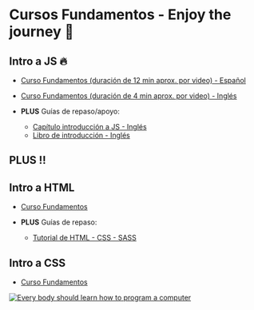 # Cursos Fundamentos - Enjoy the journey 🎉

## Intro a JS 🔥
  - [Curso Fundamentos (duración de 12 min aprox. por video) - Español][tuto_JS_1_ESP]
  - [Curso Fundamentos (duración de 4 min aprox. por video) - Inglés][tuto_JS_2_EN]

  - **PLUS** Guías de repaso/apoyo:
    - [Capítulo introducción a JS - Inglés][book_JS_1_EN]
    - [Libro de introducción - Inglés][book_JS_2_EN]

## PLUS ‼

## Intro a HTML
  - [Curso Fundamentos][tuto_HTML_1_ESP]

  - **PLUS** Guías de repaso:
    - [Tutorial de HTML - CSS - SASS][book_HTML_1_EN]

## Intro a CSS
  - [Curso Fundamentos][tuto_CSS_1_ESP]

[![Every body should learn how to program a computer][yt_1]][obama]

[tuto_HTML_1_ESP]: <https://www.youtube.com/watch?v=cqMfPS8jPys&list=PLhSj3UTs2_yVHt2DgHky_MzzRC58UHE4z>
[book_HTML_1_EN]: <http://marksheet.io/>

[tuto_CSS_1_ESP]: <https://www.youtube.com/watch?v=4CM-wa7abtI&list=PLhSj3UTs2_yU0fGoS1bjpHqky4kCEmTbR&index=11>

[tuto_JS_1_ESP]: <https://www.youtube.com/watch?v=xnWtGNiG2lg&list=PLhSj3UTs2_yVC0iaCGf16glrrfXuiSd0G>
[tuto_JS_2_EN]: <https://www.youtube.com/watch?v=le-URjBhevE&list=PLWKjhJtqVAbk2qRZtWSzCIN38JC_NdhW5>

[book_JS_1_EN]: <https://github.com/getify/You-Dont-Know-JS/blob/master/up%20%26%20going/ch2.md>
[book_JS_2_EN]: <http://eloquentjavascript.net/>

[yt_1]: <https://www.youtube.com/watch?v=6XvmhE1J9PY>
[yt_2]: <https://www.youtube.com/watch?v=sDk1pTDPROI>

[obama]: imgs/obama.png